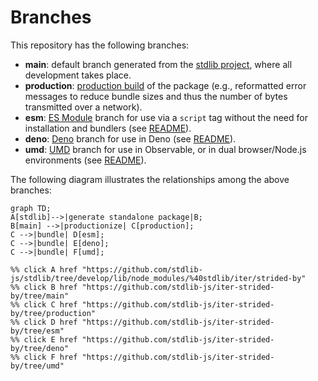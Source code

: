 <!--

@license Apache-2.0

Copyright (c) 2022 The Stdlib Authors.

Licensed under the Apache License, Version 2.0 (the "License");
you may not use this file except in compliance with the License.
You may obtain a copy of the License at

    http://www.apache.org/licenses/LICENSE-2.0

Unless required by applicable law or agreed to in writing, software
distributed under the License is distributed on an "AS IS" BASIS,
WITHOUT WARRANTIES OR CONDITIONS OF ANY KIND, either express or implied.
See the License for the specific language governing permissions and
limitations under the License.

-->

# Branches

This repository has the following branches:

-   **main**: default branch generated from the [stdlib project][stdlib-url], where all development takes place.
-   **production**: [production build][production-url] of the package (e.g., reformatted error messages to reduce bundle sizes and thus the number of bytes transmitted over a network).
-   **esm**: [ES Module][esm-url] branch for use via a `script` tag without the need for installation and bundlers (see [README][esm-readme]).
-   **deno**: [Deno][deno-url] branch for use in Deno (see [README][deno-readme]).
-   **umd**: [UMD][umd-url] branch for use in Observable, or in dual browser/Node.js environments (see [README][umd-readme]).

The following diagram illustrates the relationships among the above branches:

```mermaid
graph TD;
A[stdlib]-->|generate standalone package|B;
B[main] -->|productionize| C[production];
C -->|bundle| D[esm];
C -->|bundle| E[deno];
C -->|bundle| F[umd];

%% click A href "https://github.com/stdlib-js/stdlib/tree/develop/lib/node_modules/%40stdlib/iter/strided-by"
%% click B href "https://github.com/stdlib-js/iter-strided-by/tree/main"
%% click C href "https://github.com/stdlib-js/iter-strided-by/tree/production"
%% click D href "https://github.com/stdlib-js/iter-strided-by/tree/esm"
%% click E href "https://github.com/stdlib-js/iter-strided-by/tree/deno"
%% click F href "https://github.com/stdlib-js/iter-strided-by/tree/umd"
```

[stdlib-url]: https://github.com/stdlib-js/stdlib/tree/develop/lib/node_modules/%40stdlib/iter/strided-by
[production-url]: https://github.com/stdlib-js/iter-strided-by/tree/production
[deno-url]: https://github.com/stdlib-js/iter-strided-by/tree/deno
[deno-readme]: https://github.com/stdlib-js/iter-strided-by/blob/deno/README.md
[umd-url]: https://github.com/stdlib-js/iter-strided-by/tree/umd
[umd-readme]: https://github.com/stdlib-js/iter-strided-by/blob/umd/README.md
[esm-url]: https://github.com/stdlib-js/iter-strided-by/tree/esm
[esm-readme]: https://github.com/stdlib-js/iter-strided-by/blob/esm/README.md